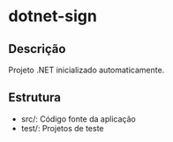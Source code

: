 # dotnet-sign

## Descrição
Projeto .NET inicializado automaticamente.

## Estrutura
- src/: Código fonte da aplicação
- test/: Projetos de teste
